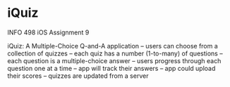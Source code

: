 # iQuiz
INFO 498 iOS Assignment 9

iQuiz: A Multiple-Choice Q-and-A application
– users can choose from a collection of quizzes 
– each quiz has a number (1-to-many) of questions 
– each question is a multiple-choice answer 
– users progress through each question one at a time
– app will track their answers 
– app could upload their scores 
– quizzes are updated from a server
